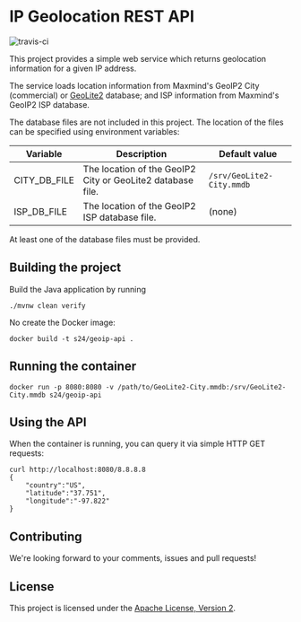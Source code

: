 # IP Geolocation REST API
![travis-ci](https://travis-ci.org/shopping24/geoip-api.svg)

This project provides a simple web service which returns geolocation information for a given IP address.

The service loads location information from Maxmind's GeoIP2 City (commercial) or
[GeoLite2](https://dev.maxmind.com/geoip/geoip2/geolite2/) database; and ISP information from Maxmind's GeoIP2 ISP
database.

The database files are not included in this project. The location of the files can be specified using environment
variables:

| Variable | Description | Default value |
| -------- | ----------- | ------------- |
| CITY_DB_FILE | The location of the GeoIP2 City or GeoLite2 database file. | `/srv/GeoLite2-City.mmdb` |
| ISP_DB_FILE | The location of the GeoIP2 ISP database file. | (none) |

At least one of the database files must be provided.

## Building the project

Build the Java application by running

    ./mvnw clean verify
    
No create the Docker image:

    docker build -t s24/geoip-api .

## Running the container

    docker run -p 8080:8080 -v /path/to/GeoLite2-City.mmdb:/srv/GeoLite2-City.mmdb s24/geoip-api

## Using the API

When the container is running, you can query it via simple HTTP GET requests:

    curl http://localhost:8080/8.8.8.8
    {
        "country":"US",
        "latitude":"37.751",
        "longitude":"-97.822"
    }



## Contributing

We're looking forward to your comments, issues and pull requests!

## License

This project is licensed under the [Apache License, Version 2](http://www.apache.org/licenses/LICENSE-2.0.html).
